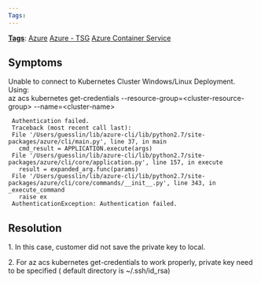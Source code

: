 ```yaml
---
Tags:
---
```

[**Tags**](/Tags): [Azure](/Tags/Azure)  [Azure - TSG](/Tags/Azure-%2D-TSG)  [Azure Container Service](/Tags/Azure-Container-Service) 

## Symptoms

Unable to connect to Kubernetes Cluster Windows/Linux Deployment.  
Using:  
az acs kubernetes get-credentials --resource-group=\<cluster-resource-group\> --name=\<cluster-name\>  

``` 
 Authentication failed.
 Traceback (most recent call last):
 File '/Users/guesslin/lib/azure-cli/lib/python2.7/site-packages/azure/cli/main.py', line 37, in main
   cmd_result = APPLICATION.execute(args)
 File '/Users/guesslin/lib/azure-cli/lib/python2.7/site-packages/azure/cli/core/application.py', line 157, in execute
   result = expanded_arg.func(params)
 File '/Users/guesslin/lib/azure-cli/lib/python2.7/site-packages/azure/cli/core/commands/__init__.py', line 343, in _execute_command
   raise ex
 AuthenticationException: Authentication failed.
```

## Resolution

1\. In this case, customer did not save the private key to local.

2\. For az acs kubernetes get-credentials to work properly, private key need to be specified ( default directory is \~/.ssh/id\_rsa)
